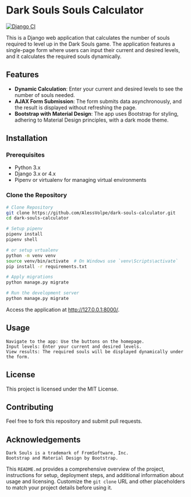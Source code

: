 # Dark Souls Souls Calculator
[![Django CI](https://github.com/AlessVolpe/DarkSouls_WebTools/actions/workflows/django.yml/badge.svg)](https://github.com/AlessVolpe/DarkSouls_WebTools/actions/workflows/django.yml)

This is a Django web application that calculates the number of souls required to level up in the Dark Souls game. The application features a single-page form where users can input their current and desired levels, and it calculates the required souls dynamically.

## Features

- **Dynamic Calculation**: Enter your current and desired levels to see the number of souls needed.
- **AJAX Form Submission**: The form submits data asynchronously, and the result is displayed without refreshing the page.
- **Bootstrap with Material Design**: The app uses Bootstrap for styling, adhering to Material Design principles, with a dark mode theme.

## Installation

### Prerequisites

- Python 3.x
- Django 3.x or 4.x
- Pipenv or virtualenv for managing virtual environments

### Clone the Repository

```bash
# Clone Repository
git clone https://github.com/AlessVolpe/dark-souls-calculator.git
cd dark-souls-calculator

# Setup pipenv
pipenv install
pipenv shell

# or setup vrtualenv
python -m venv venv
source venv/bin/activate  # On Windows use `venv\Scripts\activate`
pip install -r requirements.txt

# Apply migrations
python manage.py migrate

# Run the development server
python manage.py migrate
```
Access the application at http://127.0.0.1:8000/.

## Usage

    Navigate to the app: Use the buttons on the homepage.
    Input levels: Enter your current and desired levels.
    View results: The required souls will be displayed dynamically under the form.

## License

This project is licensed under the MIT License.

## Contributing

Feel free to fork this repository and submit pull requests.

## Acknowledgements

    Dark Souls is a trademark of FromSoftware, Inc.
    Bootstrap and Material Design by Bootstrap.


This `README.md` provides a comprehensive overview of the project, instructions for setup, deployment steps, and additional information about usage and licensing. Customize the `git clone` URL and other placeholders to match your project details before using it.

